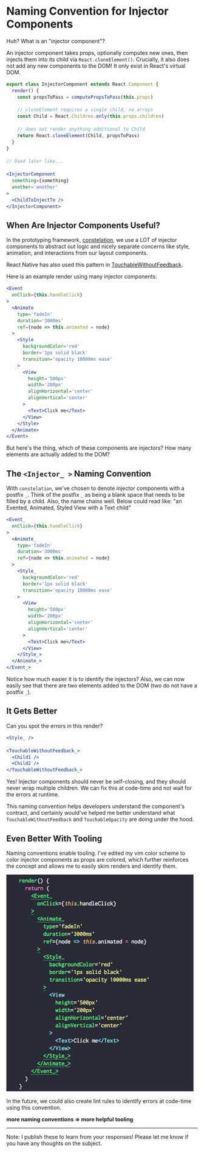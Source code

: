 # Naming Convention for Injector Components
Huh? What is an "injector component"?

An injector component takes props, optionally computes new ones, then injects them into its child via `React.cloneElement()`. Crucially, it also does not add any new components to the DOM! It only exist in React's virtual DOM.

```jsx
export class InjectorComponent extends React.Component {
  render() {
    const propsToPass = computePropsToPass(this.props)

    // cloneElement requires a single child, no arrays
    const Child = React.Children.only(this.props.children)

    // does not render anything additional to Child
    return React.cloneElement(Child, propsToPass)
  }
}

// Used later like...

<InjectorComponent
  something={something}
  another='another'
>
  <ChildToInjectTo />
</InjectorComponent>
```

## When Are Injector Components Useful?
In the prototyping framework, [constelation](https://github.com/constelation/monorepo), we use a LOT of injector components to abstract out logic and nicely separate concerns like style, animation, and interactions from our layout components.

React Native has also used this pattern in [TouchableWithoutFeedback](https://github.com/facebook/react-native/blob/master/Libraries/Components/Touchable/TouchableWithoutFeedback.js#L173).

Here is an example render using many injector components:

```jsx
<Event
  onClick={this.handleClick}
>
  <Animate
    type='fadeIn'
    duration='3000ms'
    ref={node => this.animated = node}
  >
    <Style
      backgroundColor='red'
      border='1px solid black'
      transition='opacity 10000ms ease'
    >
      <View
        height='500px'
        width='200px'
        alignHorizontal='center'
        alignVertical='center'
      >
        <Text>Click me</Text>
      </View>
    </Style>
  </Animate>
</Event>
```

But here's the thing, which of these components are injectors? How many elements are actually added to the DOM?

## The `<Injector_ >` Naming Convention
With `constelation`, we've chosen to denote injector components with a postfix `_`. Think of the postfix `_` as being a blank space that needs to be filled by a child. Also, the name chains well. Below could read like: "an Evented, Animated, Styled View with a Text child"

```jsx
<Event_
  onClick={this.handleClick}
>
  <Animate_
    type='fadeIn'
    duration='3000ms'
    ref={node => this.animated = node}
  >
    <Style_
      backgroundColor='red'
      border='1px solid black'
      transition='opacity 10000ms ease'
    >
      <View
        height='500px'
        width='200px'
        alignHorizontal='center'
        alignVertical='center'
      >
        <Text>Click me</Text>
      </View>
    </Style_>
  </Animate_>
</Event_>
```

Notice how much easier it is to identify the injectors? Also, we can now easily see that there are two elements added to the DOM (two do not have a postfix `_`).

## It Gets Better
Can you spot the errors in this render?

```jsx
<Style_ />

<TouchableWithoutFeedback_>
  <Child1 />
  <Child2 />
</TouchableWithoutFeedback_>
```

Yes! Injector components should never be self-closing, and they should never wrap multiple children. We can fix this at code-time and not wait for the errors at runtime.

This naming convention helps developers understand the component's contract, and certainly would've helped me better understand what `TouchableWithoutFeedback` and `TouchableOpacity` are doing under the hood.

## Even Better With Tooling
Naming conventions enable tooling. I've edited my vim color scheme to color injector components as props are colored, which further reinforces the concept and allows me to easily skim renders and identify them.

![](https://github.com/kylpo/notes/blob/master/assets/InjectorComponents.png?raw=true)

In the future, we could also create lint rules to identify errors at code-time using this convention.

**more naming conventions => more helpful tooling**

---

Note: I publish these to learn from your responses! Please let me know if you have any thoughts on the subject.

